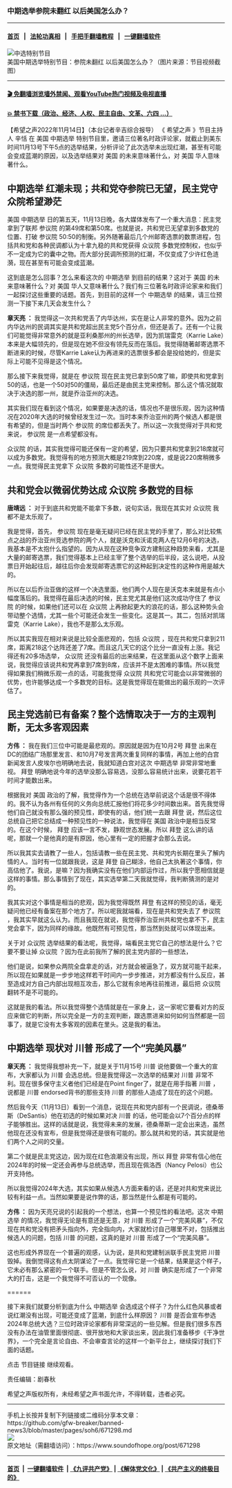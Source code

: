 ### 中期选举参院未翻红 以后美国怎么办？
------------------------

#### [首页](https://github.com/gfw-breaker/banned-news3/blob/master/README.md) &nbsp;&nbsp;|&nbsp;&nbsp; [法轮功真相](https://github.com/begood0513/basic/blob/master/README.md)  &nbsp;&nbsp;|&nbsp;&nbsp; [手把手翻墙教程](https://github.com/gfw-breaker/guides/wiki)  &nbsp;&nbsp;|&nbsp;&nbsp; [一键翻墙软件](https://github.com/gfw-breaker/nogfw/blob/master/README.md)  



<div><img alt="中选特别节目" src="https://img.soundofhope.org/2022-11/1668455166891.jpg"/>
<br/><figcaption class="caption">
 美国中期选举特别节目：参院未翻红 以后美国怎么办？（图片来源：节目视频截图）
</figcaption></div><hr/>

#### [ 🎬  免翻墙浏览墙外禁闻、观看YouTube热门视频及电视直播](https://github.com/gfw-breaker/HelloWorld)

#### [ 💥  禁书下载（政治、经济、人权、民主自由、文革、六四 ...）](https://github.com/gfw-breaker/books/blob/master/README.md)

<div><div class="Content__Wrapper sc-1bvya0-0 elmmKw article_body" itemprop="articleBody">
 <div id="post_place_1">
 </div>
 <p class="meta-top">
  <span class="meta">
   【希望之声2022年11月14日】（本台记者辛吉综合报导）
  </span>
  《
  <ok href="/term/13490">
   希望之声
  </ok>
  》节目主持人
  <ok href="/term/326506">
   辛恬
  </ok>
  在
  <ok href="/term/1045">
   美国
  </ok>
  <ok href="/term/7395">
   中期选举
  </ok>
  特别节目里，邀请三位著名时政评论家，就截止到美东时间11月13号下午5点的选举结果，分析评论了此次选举未出现红潮，甚至有可能会变成蓝潮的原因，以及选举结果对
  <ok href="/term/1045">
   美国
  </ok>
  的未来意味著什么，对
  <ok href="/term/1045">
   美国
  </ok>
  华人意味著什么。
 </p>
 <h2>
  <ok href="/term/7395">
   中期选举
  </ok>
  红潮未现；共和党夺参院已无望，民主党守众院希望渺茫
 </h2>
 <p>
  <ok href="/term/1045">
   美国
  </ok>
  <ok href="/term/7395">
   中期选举
  </ok>
  日的第五天，11月13日晚，各大媒体发布了一个重大消息：民主党拿到了联邦
  <ok href="/term/1191">
   参议院
  </ok>
  的第49席和第50席。也就是说，共和党已无望拿到多数党的位置、打破
  <ok href="/term/1191">
   参议院
  </ok>
  50:50的制衡。另外随著最后几个州邮寄选票的数票进程，包括共和党和各种民调都认为十拿九稳的共和党获得
  <ok href="/term/2997">
   众议院
  </ok>
  多数党控制权，也似乎不一定成为它的囊中之物。而大部分民调所预测的红潮，不仅变成了少许红色涟漪，现在甚至有可能会变成蓝潮。
 </p>
 <p>
  这到底是怎么回事？怎么来看这次的
  <ok href="/term/7395">
   中期选举
  </ok>
  到目前的结果？这对于
  <ok href="/term/1045">
   美国
  </ok>
  的未来意味著什么？对
  <ok href="/term/1045">
   美国
  </ok>
  华人又意味著什么？我们有三位著名时政评论家来和我们一起探讨这些重要的话题。首先，到目前的这样一个
  <ok href="/term/7395">
   中期选举
  </ok>
  的结果，请三位预测一下接下来几天会发生什么？
 </p>
 <p>
  <strong>
   <ok href="/term/974">
    章天亮
   </ok>
   ：
  </strong>
  我觉得这一次共和党丢了内华达州，实在是让人非常的意外。因为之前内华达州的民调其实是共和党超出民主党5个百分点，但还是丢了。还有一个让我们可能觉得非常意外的就是亚利桑那州的州长选举，因为凯瑞雷克（Karrie Lake）本来是大幅领先的，但是现在她不但没有领先反而在落后。我觉得随著邮寄选票不断进来的时候，尽管Karrie Lake认为再进来的选票很多都会是投给她的，但是实际上可能不见得是这个情况。
 </p>
 <p>
  那么接下来我觉得，就是在
  <ok href="/term/1191">
   参议院
  </ok>
  现在民主党已拿到50席了嘛，即使共和党拿到50的话，也是一个50对50的僵局，最后还是由民主党来控制。那么这个情况就取决于决选的那一州，就是乔治亚州的决选。
 </p>
 <p>
  其实我们现在看到这个情况，如果要是决选的话，情况也不是很乐观，因为这种情况在2020年大选的时候曾经发生过一次。当时本来乔治亚州的两个候选人都是很有希望的，但是当时两个
  <ok href="/term/1191">
   参议院
  </ok>
  的席位都丢失了。所以这一次我觉得对于共和党来说，
  <ok href="/term/1191">
   参议院
  </ok>
  是一点希望都没有。
 </p>
 <p>
  <ok href="/term/2997">
   众议院
  </ok>
  的话，其实我觉得可能还保有一定的希望，因为只要共和党拿到218席就可以成为多数党。我觉得有的地方预测大概是219席到220席，或是说220席稍微多一点。我觉得民主党拿下
  <ok href="/term/2997">
   众议院
  </ok>
  多数的可能性还不是很大。
 </p>
 <h2>
  共和党会以微弱优势达成
  <ok href="/term/2997">
   众议院
  </ok>
  多数党的目标
 </h2>
 <p>
  <strong>
   <ok href="/term/212417">
    唐靖远
   </ok>
   ：
  </strong>
  对于到底共和党能不能拿下多数，说句实话，我现在其实对
  <ok href="/term/2997">
   众议院
  </ok>
  我都不是太乐观了。
 </p>
 <p>
  我是觉得，首先，
  <ok href="/term/1191">
   参议院
  </ok>
  现在是毫无疑问已经在民主党的手里了，那么对比较焦点之战的乔治亚州竞选参院的两个人，就是沃克和沃诺克两人在12月6号的决选，我基本是不太抱什么指望的。因为从现在这种竞争双方建制这种趋势来看，尤其是大量的邮寄选票，我们觉得基本上已经主宰了整个选举的后半段，这么说吧，从投票日开始起往后，越往后你会发现邮寄选票它的这种起到决定性的这种作用是越大的。
 </p>
 <p>
  所以在以后乔治亚做的这样一个决选里面，他们两个人现在是沃克本来就是有点小幅度落后的。我觉得在最后决选的时候，民主党尤其是他们这次成功守住了
  <ok href="/term/1191">
   参议院
  </ok>
  的时候，如果他们还可以在
  <ok href="/term/2997">
   众议院
  </ok>
  上再掀起更大的浪花的话，那么这种势头会带动整个选情，尤其一些个可能还会发生一些变化。这是其一。其二，包括对凯瑞雷克（Karrie Lake），我也不是那么太乐观。
 </p>
 <p>
  所以其实我现在相对来说是比较全面悲观的，包括
  <ok href="/term/2997">
   众议院
  </ok>
  ，现在共和党只拿到211席，距离218这个达阵还差了7席。而且这几天它的这个比分一直没有上涨。我记得还有20多场选举，
  <ok href="/term/2997">
   众议院
  </ok>
  还没有最后的出来结果，在这里面从这个数字上面来说，我觉得应该说共和党再拿到7席到8席，应该并不是太困难的事情。所以我觉得如果我们稍微乐观一点的话，可能我觉得
  <ok href="/term/2997">
   众议院
  </ok>
  共和党它可能会以非常微弱的优势，也许能够达成一个多数党的目标。这是我觉得现在能做出的最乐观的一次评估了。
 </p>
 <h2>
  民主党选前已有备案？整个选情取决于一方的主观判断，无太多客观因素
 </h2>
 <p>
  <strong>
   <ok href="/term/13885">
    方伟
   </ok>
   ：
  </strong>
  我在我们三位中可能是最悲观的。原因就是因为在10月2号
  <ok href="/term/3365">
   拜登
  </ok>
  出来在DC的团结广场那里发言、和10月7号发言两次重复同样的事情，再加上他的白宫新闻发言人皮埃尔也明确地去说，我就知道白宫对这次
  <ok href="/term/7395">
   中期选举
  </ok>
  非常非常地重视。
  <ok href="/term/3365">
   拜登
  </ok>
  明确地说今年的选举没那么容易选，没那么容易统计出来，说要花若干时间才能数出来。
 </p>
 <p>
  根据我对
  <ok href="/term/1045">
   美国
  </ok>
  政治的了解，我觉得作为一个总统在选举前说这个话是很不得体的。我不认为各州有任何的义务向总统汇报他们将花多少时间数出来。首先我觉得他们自己就没有那么强的预见性，即使有的话，他们统一去跟
  <ok href="/term/3365">
   拜登
  </ok>
  说，然后这位总统自己把它总结成一种预见性的一种说法，我觉得在
  <ok href="/term/1045">
   美国
  </ok>
  政治中是相当反常的。在这个时候，
  <ok href="/term/3365">
   拜登
  </ok>
  应该一言不发，静观世态发展。所以
  <ok href="/term/3365">
   拜登
  </ok>
  这么讲的话呢，那就一个是他真的是有原因，他心里有一定的把握才会那么去说。
 </p>
 <p>
  所以我其实去请教了一些人，包括请教一些在民主党、共和党内长期在里头了解内情的人。当时有一位就跟我说，这是
  <ok href="/term/3365">
   拜登
  </ok>
  自己糊涂，他自己太执著这个事情，你高估他了。我说，是嘛？因为我确实没有在他们内部运作过，所以我宁愿相信就是这样的事情。那么事情到了现在，其实选举第二天我就觉得，我判断猜测的是对的。
 </p>
 <p>
  我其实对这个事情是相当的悲观，因为我觉得既然
  <ok href="/term/3365">
   拜登
  </ok>
  有这样的预见的话，毫无疑问他已经有备案在那个地方了。所以呢我就端看，现在是共和党失去了
  <ok href="/term/1191">
   参议院
  </ok>
  ，我其实早就这么认为。而且我现在就说，我觉得乔治亚州共和党也拿不下，民主党会拿下，因为同样的缘故。他既然有可预见性，那当然到处就可以体现出来。
 </p>
 <p>
  关于对
  <ok href="/term/2997">
   众议院
  </ok>
  选举结果的看法呢，我觉得，端看民主党它自己的想法是什么？它要不要让掉
  <ok href="/term/2997">
   众议院
  </ok>
  ？因为在此前我所了解的民主党内部的一些想法，
 </p>
 <p>
  他们是说，如果参众两院全盘拿走的话，对方就会被逼急了，双方就可能干起来，所以现在如果就是一步步地这样若干时间内一步步推进，对方都没有什么反应，甚至造成对方自己内部出现相互攻击，那么它就有余地再往前推进，最后把
  <ok href="/term/2997">
   众议院
  </ok>
  翻转不是不可能的。
 </p>
 <p>
  这就是我的看法。所以我觉得整个选情就是在一家身上，这一家呢它要看对方的反应来做它的判断，所以完全是一方的主观判断，跟选票进来如何如何当然都是一回事了，就是它没有太多客观的因素在里头。这是我的看法。
 </p>
 <h2>
  <ok href="/term/7395">
   中期选举
  </ok>
  现状对
  <ok href="/term/1041">
   川普
  </ok>
  形成了一个“完美风暴”
 </h2>
 <p>
  <strong>
   <ok href="/term/974">
    章天亮
   </ok>
   ：
  </strong>
  我觉得我想补充一下，就是关于11月15号
  <ok href="/term/1041">
   川普
  </ok>
  说他要做一个重大的宣布，大家都认为
  <ok href="/term/1041">
   川普
  </ok>
  会选总统。但是我觉得这一次选举的结果对
  <ok href="/term/1041">
   川普
  </ok>
  非常不利。现在很多保守主义者他们已经是在Point finger了，就是在用手指著
  <ok href="/term/1041">
   川普
  </ok>
  ，说都是
  <ok href="/term/1041">
   川普
  </ok>
  endorsed背书的那些支持
  <ok href="/term/1041">
   川普
  </ok>
  的那些人造成了现在的这个问题。
 </p>
 <p>
  然后我今天（11月13日）看到一个消息，说现在共和党内部有一个民调说，德桑蒂斯（DeSantis）他在初选的时候如果对决
  <ok href="/term/1041">
   川普
  </ok>
  的话，他可能会以7个百分点的样子能够胜出。这样的话就是说，我觉得未来的发展，德桑蒂斯一定会出来选，虽然他现在还没有宣布，但是我觉得还是很有可能的。那么就共和党的话，其实就是他们两个人之间的交量。
 </p>
 <p>
  第二个就是民主党这边，因为现在红色浪潮没有出现，所以
  <ok href="/term/3365">
   拜登
  </ok>
  非常有信心他在2024年的时候一定还会再参与总统选举，而且现在佩洛西（Nancy Pelosi）也公开支持他。
 </p>
 <p>
  所以我觉得2024年大选，其实如果从候选人方面来看的话，还是对共和党来说比较有利益一点。当然如果要是说作弊的话，那当然是什么都是有可能的。
 </p>
 <p>
  <strong>
   <ok href="/term/13885">
    方伟
   </ok>
   ：
  </strong>
  因为天亮兄说的引起我的一个想法，也算一个预见性的看法吧。这次
  <ok href="/term/7395">
   中期选举
  </ok>
  的情况，我觉得无论是有意还是无意，对
  <ok href="/term/1041">
   川普
  </ok>
  形成了一个“完美风暴”，不仅现在共和党没有把矛头指向外，完全指向内，大家就检讨自己哪里不对，包括推出候选人的问题，包括
  <ok href="/term/1041">
   川普
  </ok>
  的问题，这真的是对
  <ok href="/term/1041">
   川普
  </ok>
  形成了一个“完美风暴”。
 </p>
 <p>
  这也形成外界现在一个普遍的观感，认为说，是共和党建制派联手民主党把
  <ok href="/term/1041">
   川普
  </ok>
  毁掉。我倒觉得这有点太阴谋论了一点。我觉得它是一个结果，结果是这个样子，它未必有那么紧密的一个联手。但是不管怎么说，对
  <ok href="/term/1041">
   川普
  </ok>
  确实是形成了一个非常大的打击，这是一个我觉得不可否认的一个现像。
 </p>
 <p>
  ======
 </p>
 <p>
  接下来我们就要分析到底为什么
  <ok href="/term/7395">
   中期选举
  </ok>
  会选成这个样子？为什么红色风暴或者说红潮没有出现，可能还变成了蓝潮，到底什么样原因？
  <ok href="/term/1041">
   川普
  </ok>
  是否会宣布参选2024年总统大选？三位时政评论家都有非常深远的一些见解。但是我们很多东西没有办法在油管里面很彻底、很开放地和大家谈出来，因此我们准备移步《干净世界》，一个完全是言论自由、不会审查言论的这样一个新平台上，继续探讨我们下面的话题。
 </p>
 <p>
  点击
  <ok href="https://www.ganjing.com/zh-TW/live/1fdc2r4aoor6QUxRx9vxa3cYZ1of1c">
   节目链接
  </ok>
  继续观看。
 </p>
 <p class="meta-btm">
  责任编辑：剧春秋
 </p>
 <p class="meta-btm">
  希望之声版权所有，未经希望之声书面允许，不得转载，违者必究。
 </p>
</div>
</div>
<hr/>
手机上长按并复制下列链接或二维码分享本文章：<br/>
https://github.com/gfw-breaker/banned-news3/blob/master/pages/soh6/671298.md <br/>
<a href='https://github.com/gfw-breaker/banned-news3/blob/master/pages/soh6/671298.md'><img src='https://github.com/gfw-breaker/banned-news3/blob/master/pages/soh6/671298.md.png'/></a> <br/>
原文地址（需翻墙访问）：https://www.soundofhope.org/post/671298


------------------------
#### [首页](https://github.com/gfw-breaker/banned-news3/blob/master/README.md) &nbsp;|&nbsp; [一键翻墙软件](https://github.com/gfw-breaker/nogfw/blob/master/README.md) &nbsp;| [《九评共产党》](https://github.com/gfw-breaker/9ping.md/blob/master/README.md#九评之一评共产党是什么) | [《解体党文化》](https://github.com/gfw-breaker/jtdwh.md/blob/master/README.md) | [《共产主义的终极目的》](https://github.com/gfw-breaker/gczydzjmd.md/blob/master/README.md)


<img src='http://gfw-breaker.win/banned-news3/pages/soh6/671298.md' width='0px' height='0px'/>